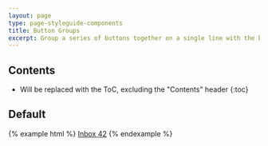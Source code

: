 ```yaml
---
layout: page
type: page-styleguide-components
title: Button Groups
excerpt: Group a series of buttons together on a single line with the button group.
---
```


## Contents

* Will be replaced with the ToC, excluding the "Contents" header
{:toc}

## Default

{% example html %}
<a href="#">Inbox <span class="badge">42</span></a>
{% endexample %}
